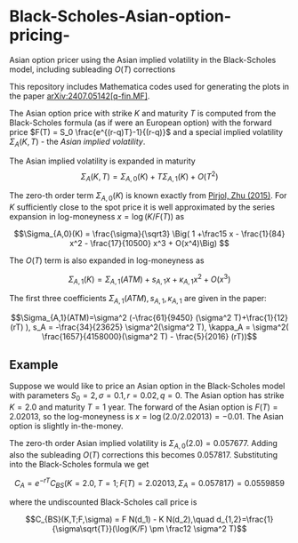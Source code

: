 # Black-Scholes-Asian-option-pricing-
Asian option pricer using the Asian implied volatility in the Black-Scholes model, including subleading $O(T)$ corrections 

This repository includes Mathematica codes used for generating the plots in the paper [arXiv:2407.05142[q-fin.MF]](https://arxiv.org/abs/2407.05142). 

The Asian option price with strike $K$ and maturity $T$ is computed from the Black-Scholes formula (as if were an European option) with the forward price $F(T) = S_0 \frac{e^{(r-q)T}-1}{(r-q)}$ and a special implied volatility $\Sigma_A(K,T)$ - the *Asian implied volatility*.

The Asian implied volatility is expanded in maturity $$\Sigma_A(K,T) = \Sigma_{A,0}(K) + T \Sigma_{A,1}(K) + O(T^2)$$

The zero-th order term $\Sigma_{A,0}(K)$ is known exactly from [Pirjol, Zhu (2015)](https://arxiv.org/abs/1609.07559). For $K$ sufficiently close to the spot price it is well approximated by the series expansion in log-moneyness $x = \log(K/F(T))$ as

$$\Sigma_{A,0}(K) = \frac{\sigma}{\sqrt3} \Big( 1 +\frac15 x - \frac{1}{84} x^2 - \frac{17}{10500} x^3 + O(x^4)\Big) $$


The $O(T)$ term is also expanded in log-moneyness as

$$\Sigma_{A,1}(K) = \Sigma_{A,1}(ATM) + s_{A,1} x + \kappa_{A,1} x^2 + O(x^3)$$

The first three coefficients $\Sigma_{A,1}(ATM), s_{A,1}, \kappa_{A,1}$ are given in the paper: 

$$\Sigma_{A,1}(ATM)=\sigma^2 (-\frac{61}{9450} (\sigma^2 T)+\frac{1}{12} (rT) ), s_A = -\frac{34}{23625} \sigma^2(\sigma^2 T), \kappa_A = \sigma^2( \frac{1657}{4158000}(\sigma^2 T) - \frac{5}{2016} (rT))$$

## **Example**

Suppose we would like to price an Asian option in the Black-Scholes model with parameters $S_0=2, \sigma=0.1, r=0.02, q=0$. The Asian option has strike $K=2.0$ and maturity $T=1$ year.
The forward of the Asian option is $F(T) = 2.02013$, so the log-moneyness is $x=\log(2.0/2.02013) = -0.01$. The Asian option is slightly in-the-money.

The zero-th order Asian implied volatility is  $\Sigma_{A,0}(2.0) = 0.057677$. Adding also the subleading $O(T)$ corrections this becomes $0.057817$. Substituting into the Black-Scholes formula we get

$$C_A = e^{-rT} C_{BS}(K=2.0, T=1; F(T) = 2.02013,\Sigma_A=0.057817) = 0.0559859$$

where the undiscounted Black-Scholes call price is

$$C_{BS}(K,T;F,\sigma) = F N(d_1) - K N(d_2),\quad d_{1,2}=\frac{1}{\sigma\sqrt{T}}(\log(K/F) \pm \frac12 \sigma^2 T)$$


